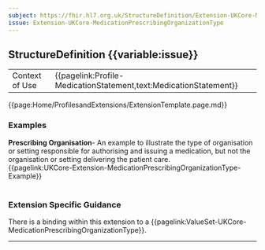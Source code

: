 ```yaml
---
subject: https://fhir.hl7.org.uk/StructureDefinition/Extension-UKCore-MedicationPrescribingOrganizationType
issue: Extension-UKCore-MedicationPrescribingOrganizationType
---
```

## StructureDefinition {{variable:issue}}

<table id="addToTranspose">
<tr><td>Context of Use</td>
<td>{{pagelink:Profile-MedicationStatement,text:MedicationStatement}}</td>
</tr>
</table>

{{page:Home/ProfilesandExtensions/ExtensionTemplate.page.md}}

<div id="Examples" class="tabcontent">
  <h3>Examples</h3>
  <b>Prescribing Organisation</b>- An example to illustrate the type of organisation or setting responsible for authorising and issuing a medication, but not the organisation or setting delivering the patient care.<br>
  {{pagelink:UKCore-Extension-MedicationPrescribingOrganizationType-Example}}
  <br><br>
</div>

<h3 id="guidance-medicationprescribingorganizationtype">Extension Specific Guidance</h3>

There is a binding within this extension to a {{pagelink:ValueSet-UKCore-MedicationPrescribingOrganizationType}}.

---